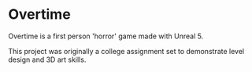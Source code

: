 # Overtime

Overtime is a first person 'horror' game made with Unreal 5.

This project was originally a college assignment set to demonstrate level design and 3D art skills.
